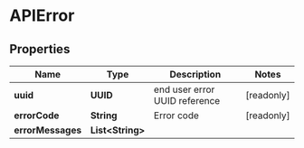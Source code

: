 

# APIError


## Properties

| Name | Type | Description | Notes |
|------------ | ------------- | ------------- | -------------|
|**uuid** | **UUID** | end user error UUID reference |  [readonly] |
|**errorCode** | **String** | Error code |  [readonly] |
|**errorMessages** | **List&lt;String&gt;** |  |  |



